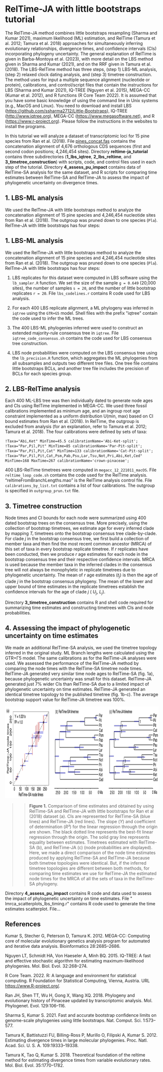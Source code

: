 # RelTime-JA with little bootstraps tutorial

The RelTime-JA method combines little bootstraps resampling (Sharma and Kumar 2021), maximum likelihood (ML) estimation, and RelTime (Tamura et al. 2012; Tamura et al. 2018) approaches for simultaneously inferring evolutionary relationships, divergence times, and confidence intervals (CIs) incorporating phylogeny uncertainty. The general explanation of RelTime is given in Barba-Montoya et al. (2023), with more detail on  the LBS method given in Sharma and Kumar (2021), and on the RRF given in Tamura et al. (2018). The LBS-RelTime method has three steps, (step 1) LBS-ML analysis, (step 2) relaxed clock dating analysis, and (step 3) timetree construction. The method uses for input a multiple sequence alignment (nucleotide or protein), calibrations, and control/script files that contain the instructions for LBS (Sharma and Kumar 2021), IQ-TREE (Nguyen et al. 2015), MEGA-CC (Kumar et al. 2012), and R functions (R Core Team 2022). It is assumed that you have some basic knowledge of using the command line in Unix systems (e.g., MacOS and Linux). You need to download and install LBS (https://github.com/ssharma2712/Little-Bootstraps), IQ-TREE (http://www.iqtree.org), MEGA-CC (https://www.megasoftware.net), and R (https://www.r-project.org). Please follow the instructions in the websites to install the programs.

In this tutorial we will analyze a dataset of transcriptomic loci for 15 pine species from Ran et al. (2018). File <a href="https://github.com/josebarbamontoya/pu_dating/blob/main/data/empirical_data/pines_concat.fas">pines_concat.fas</a> contains the concatenation alignment of 4,676 orthologous CDS sequences (first and second codon positions; 4,246,454 sites). Directory **reltime-ja_tutorial** contains three subdirectories (**1_lbs_iqtree**, **2_lbs_reltime**, and **3_timetree_construction**) with scripts, code, and control files used in each step of the tutorial. Directory **4_assess_pu_impact** contains data of RelTime-SA analysis for the same dataset, and R scripts for comparing time estimates between RelTime-SA and RelTime-JA to assess the impact of phylogenetic uncertainty on divergence times.

## 1. LBS-ML analysis

We used the RelTme-JA with little bootstraps method to analyze the concatenation alignment of 15 pine species and 4,246,454 nucleotide sites from Ran et al. (2018). The outgroup was pruned down to one species (`Pla`). RelTme-JA with little bootstraps has four steps:

## 1. LBS-ML analysis

We used the RelTme-JA with little bootstraps method to analyze the concatenation alignment of 15 pine species and 4,246,454 nucleotide sites from Ran et al. (2018). The outgroup was pruned down to one species (`Pla`). RelTme-JA with little bootstraps has four steps:

   1.   LBS replicates for this dataset were computed in LBS software using the `lb_sampler.R` function. We set the size of the sample `g = 0.649` (20,000 sites), the number of samples `s = 20`, and the number of  little bootstrap replicates `r = 20`. File `lbs_codelines.r` contains R code used for LBS analysis.

   2.   For each 400 LBS replicate alignment, a ML phylogeny was inferred in `iqtree` using the `GTR+G5` model. Shell files with the prefix "iqtree" contain the code used to infer the ML trees.

   3.   The 400 LBS-ML phylogenies inferred were used to construct an extended majority-rule consensus tree in `iqtree`. File `iqtree_code_consensus.sh` contains the code used for LBS consensus tree construction.

   4.   LBS node probabilities were computed on the LBS consensus tree using the `lb_precision.R` function, which aggregates the ML phylogenies from all subsamples and outputs two different tree files. One tree file contains little bootstraps BCLs, and another tree file includes the precision of BCLs for each species group.

## 2. LBS-RelTime analysis

Each 400 ML-LBS tree was then individually dated to generate node ages and CIs using RelTime implemented in MEGA-CC. We used three fossil calibrations implemented as minimum age, and an ingroup root age constraint implemented as a uniform distribution U(min, max) based on CI bound estimates from Ran et al. (2018). In RelTime, the outgroup is excluded from analysis (for an explanation, refer to Tamura et al. 2012; Tamura et al. 2018). The four calibrations were defined by sets of taxa:

```
!Taxa="Abi,Ket" MinTime=45.5 calibrationName='Abi-Ket-split';
!Taxa="Par,Pil,Pit" MinTime=85 calibrationName='Par-Pit-split';
!Taxa="Par,Pil,Pit,Cat" MinTime=133 calibrationName='Cat-Pit-split';
!Taxa="Par,Pil,Pit,Cat,Psm,Pab,Psu,Lar,Tsu,Not,Pri,Abi,Ket,Ced" MinTime=168 MaxTime=267 calibrationName='crown-pinaceae';
```

400 LBS-RelTime timetrees were computed in `megacc_12_221011_macOS`. File `reltime_loop_code.sh` contains the code used for the RelTime analysis. “reltimeFromBranchLengths.mao” is the RelTime analysis control file. File `calibrations_by_list.txt` contains a list of four calibrations. The outgroup is specified in `outgroup_prun.txt` file.

## 3. Timetree construction

Node times and CI bounds for each node were summarized using 400 dated bootstrap trees on the consensus tree. More precisely, using the collection of bootstrap timetrees, we estimate age for every inferred clade by mapping _Tᵢ_ timetrees onto the bootstrap consensus tree clade-by-clade. For clade _j_ in the bootstrap consensus tree, we first build a collection of member taxa and then find the most recent common ancestor (MRCA) of this set of taxa in every bootstrap replicate timetree. If _r_ replicates have been conducted, then we produce _r_ age estimates for each node in the bootstrap consensus tree and their respective confidence intervals. MRCA is used because the member taxa in the inferred clades in the consensus tree will not always be monophyletic in replicate timetrees due to phylogenetic uncertainty. The mean of _r_ age estimates (_t<sub>j</sub>_) is then the age of clade _j_ in the bootstrap consensus phylogeny. The mean of the lower and upper bound of time estimates in the replicate timetrees establish the confidence intervals for the age of clade _j_ ( _U<sub>j</sub>_, _L<sub>j</sub>_).

Directory **3_timetree_construction** contains R and shell code required for summarizing time estimates and constructing timetrees with CIs and node probabilities.

## 4. Assessing the impact of phylogenetic uncertainty on time estimates

We made an additional RelTime-SA analysis, we used the timetree topology inferred in the original study. ML Branch lengths were calculated using the GTR+Γ5 model. The same calibrations as for the RelTime-JA analyses were used. We assessed the performance of the RelTime-JA method by comparing the node times with the RelTime-SA timetree node times. RelTime-JA generated very similar time node ages to RelTime-SA (fig. 1a), because phylogenetic uncertainty was small for this dataset. RelTime-JA generated just 7% wider CIs than RelTime-SA due to a limited impact of phylogenetic uncertainty on time estimates. RelTime-JA generated an identical timetree topology to the published timetree (fig. 1b-c). The average bootstrap support value for RelTime-JA timetree was 100%.

<p align="center">
  <img width="1000" height="300" src="fig1_edited.png">
</p>

>>**Figure 1.** Comparison of time estimates and obtained by using RelTime-SA and RelTime-JA with little bootstraps for Ran et al (2018) dataset (a). 
>>CIs are represented for RelTime-SA (blue lines) and RelTime-JA (red lines). 
>>The slope (_Y_) and coefficient of determination (_R²_) for the linear regression through the origin are shown. The black dotted line represents the 
>>best-fit linear regression through the origin. The solid gray line represents equality between estimates. Timetrees estimated with RelTime-SA (b), 
>>and RelTime-JA (c) (node probabilities are displayed).
>>Here, we made a direct comparison of the node time estimates produced by applying RelTime-SA and RelTime-JA because both timetree topologies were 
>>identical. But, if the inferred timetree topologies are different between both methods, for comparing time estimates we use for 
>>RelTime-JA the estimated node times for the MRCA of all the sets of taxa in the RelTime-SA phylogeny.

Directory **4_assess_pu_impact** contains R code and data used to assess the impact of phylogenetic uncertainty on time estimates. File " lmrca_scatterplots_lbs_timing.r" contains R code used to generate the time estimates scatterplot. File...

## References

Kumar S, Stecher G, Peterson D, Tamura K. 2012. MEGA-CC: Computing core of molecular evolutionary genetics analysis program for automated and iterative data analysis. Bioinformatics 28:2685–2686.

Nguyen LT, Schmidt HA, Von Haeseler A, Minh BQ. 2015. IQ-TREE: A fast and effective stochastic algorithm for estimating maximum-likelihood phylogenies. Mol. Biol. Evol. 32:268–274.

R Core Team. 2022. R: A language and environment for statistical computing. R Foundation for Statistical Computing, Vienna, Austria. URL https://www.R-project.org/.

Ran JH, Shen TT, Wu H, Gong X, Wang XQ. 2018. Phylogeny and evolutionary history of Pinaceae updated by transcriptomic analysis. Mol. Phylogenet. Evol. 129:106–116.

Sharma S, Kumar S. 2021. Fast and accurate bootstrap confidence limits on genome-scale phylogenies using little bootstraps. Nat. Comput. Sci. 1:573–577.

Tamura K, Battistuzzi FU, Billing-Ross P, Murillo O, Filipski A, Kumar S. 2012. Estimating divergence times in large molecular phylogenies. Proc. Natl. Acad. Sci. U. S. A. 109:19333–19338.

Tamura K, Tao Q, Kumar S. 2018. Theoretical foundation of the reltime method for estimating divergence times from variable evolutionary rates. Mol. Biol. Evol. 35:1770–1782.
